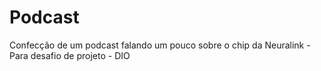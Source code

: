 # Podcast
Confecção de um podcast falando um pouco sobre o chip da Neuralink - Para desafio de projeto - DIO 
